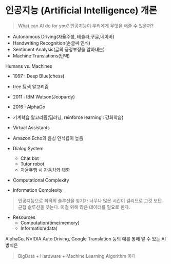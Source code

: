 # 인공지능 (Artificial Intelligence) 개론


>What can AI do for you?
인공지능이 우리에게 무엇을 해줄 수 있을까?


- Autonomous Driving(자율주행, 테슬라,구글,네이버)
- Handwriting Recognition(손글씨 인식)
- Sentiment Analysis(글의 긍정부정을 알아내는)
- Machine Translations(번역)

Humans vs. Machines
- 1997 : Deep Blue(chess)
 - tree 탐색 알고리즘
- 2011 : IBM Watson(Jeopardy)
- 2016 : AlphaGo
 - 기계학습 알고리즘(딥러닝, reinforce learning : 강화학습)


 - Virtual Assistants
  - Amazon Echo의 음성 인식률이 높음

  - Dialog System
  	- Chat bot 
  	- Tutor robot
  	- 자율주행 시 자동차와 대화


 - Computational Complexity
 - Information Complexity
 > 인공지능으로 최적의 솔루션을 찾기가 너무나 많은 시간이 걸리므로 그것 보단 근접 솔루션을 찾는다. 이걸 위해 많은 데이터를 필요로 한다.

 - Resources
 	- Computation(time/memory)
 	- Information(data)

 AlphaGo, NVIDIA Auto Driving, Google Translation 등의 예를 통해 알 수 있는 AI 방식은
 > BigData + Hardware + Machine Learning Algorithm 이다


